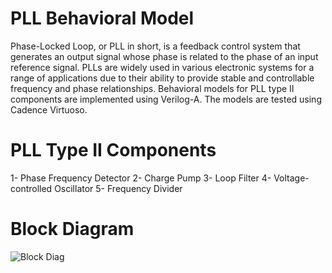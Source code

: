 # PLL Behavioral Model
Phase-Locked Loop, or PLL in short, is a feedback control system that generates an output signal whose phase is related to the phase of an input reference signal. PLLs are widely used in various electronic systems for a range of applications due to their ability to provide stable and controllable frequency and phase relationships.
Behavioral models for PLL type II components are implemented using Verilog-A. The models are tested using Cadence Virtuoso.

# PLL Type II Components
1- Phase Frequency Detector
2- Charge Pump
3- Loop Filter
4- Voltage-controlled Oscillator
5- Frequency Divider

# Block Diagram
![Block Diag](https://github.com/AlaaTaha32/Phase-locked-loop-behavioral-model/assets/154026967/395a9ab6-b767-4e22-b412-db5311c7574a)
